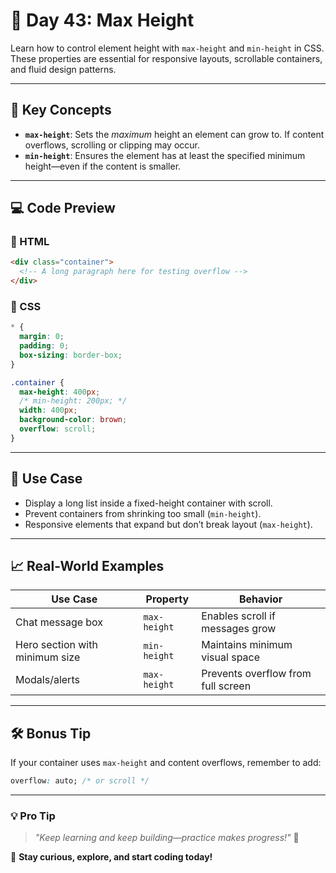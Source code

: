 # 🚀 Day 43: Max Height 

Learn how to control element height with `max-height` and `min-height` in CSS. These properties are essential for responsive layouts, scrollable containers, and fluid design patterns.

---

## 📌 Key Concepts

- **`max-height`**: Sets the *maximum* height an element can grow to. If content overflows, scrolling or clipping may occur.
- **`min-height`**: Ensures the element has at least the specified minimum height—even if the content is smaller.

---

## 💻 Code Preview

### 🧪 HTML

```html
<div class="container">
  <!-- A long paragraph here for testing overflow -->
</div>
```

### 🎨 CSS

```css
* {
  margin: 0;
  padding: 0;
  box-sizing: border-box;
}

.container {
  max-height: 400px;
  /* min-height: 200px; */
  width: 400px;
  background-color: brown;
  overflow: scroll;
}
```

---

## 📂 Use Case

- Display a long list inside a fixed-height container with scroll.
- Prevent containers from shrinking too small (`min-height`).
- Responsive elements that expand but don’t break layout (`max-height`).

---

## 📈 Real-World Examples

| Use Case                       | Property        | Behavior                         |
|-------------------------------|-----------------|----------------------------------|
| Chat message box              | `max-height`    | Enables scroll if messages grow |
| Hero section with minimum size| `min-height`    | Maintains minimum visual space  |
| Modals/alerts                 | `max-height`    | Prevents overflow from full screen |

---

## 🛠 Bonus Tip

If your container uses `max-height` and content overflows, remember to add:

```css
overflow: auto; /* or scroll */
```

---
### 💡 **Pro Tip**
> _"Keep learning and keep building—practice makes progress!"_ 💪

🚀 **Stay curious, explore, and start coding today!**
